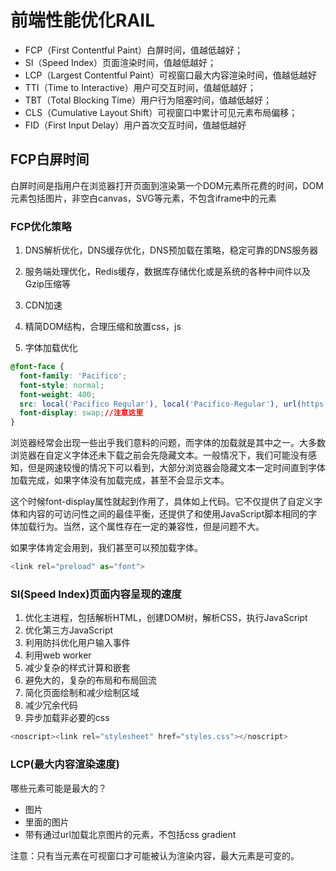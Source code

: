 # 前端性能优化RAIL
<!-- 链接：https://juejin.cn/post/6967156013464027143 -->
- FCP（First Contentful Paint）白屏时间，值越低越好；
- SI（Speed Index）页面渲染时间，值越低越好；
- LCP（Largest Contentful Paint）可视窗口最大内容渲染时间，值越低越好
- TTI（Time to Interactive）用户可交互时间，值越低越好；
- TBT（Total Blocking Time）用户行为阻塞时间，值越低越好；
- CLS（Cumulative Layout Shift）可视窗口中累计可见元素布局偏移；
- FID（First Input Delay）用户首次交互时间，值越低越好

## FCP白屏时间
白屏时间是指用户在浏览器打开页面到渲染第一个DOM元素所花费的时间，DOM元素包括图片，非空白canvas，SVG等元素，不包含iframe中的元素

### FCP优化策略

1. DNS解析优化，DNS缓存优化，DNS预加载在策略，稳定可靠的DNS服务器

2. 服务端处理优化，Redis缓存，数据库存储优化或是系统的各种中间件以及Gzip压缩等

3. CDN加速

4. 精简DOM结构，合理压缩和放置css，js

5. 字体加载优化

```css
@font-face {
  font-family: 'Pacifico';
  font-style: normal;
  font-weight: 400;
  src: local('Pacifico Regular'), local('Pacifico-Regular'), url(https://fonts.gstatic.com/s/pacifico/v12/FwZY7-Qmy14u9lezJ-6H6MmBp0u-.woff2) format('woff2');
  font-display: swap;//注意这里
}
```
浏览器经常会出现一些出乎我们意料的问题，而字体的加载就是其中之一。大多数浏览器在自定义字体还未下载之前会先隐藏文本。一般情况下，我们可能没有感知，但是网速较慢的情况下可以看到，大部分浏览器会隐藏文本一定时间直到字体加载完成，如果字体没有加载完成，甚至不会显示文本。

这个时候font-display属性就起到作用了，具体如上代码。它不仅提供了自定义字体和内容的可访问性之间的最佳平衡，还提供了和使用JavaScript脚本相同的字体加载行为。当然，这个属性存在一定的兼容性，但是问题不大。

如果字体肯定会用到，我们甚至可以预加载字体。

```js
<link rel="preload" as="font">
```

### SI(Speed Index)页面内容呈现的速度

1. 优化主进程，包括解析HTML，创建DOM树，解析CSS，执行JavaScript
2. 优化第三方JavaScript
3. 利用防抖优化用户输入事件
4. 利用web worker
5. 减少复杂的样式计算和嵌套
6. 避免大的，复杂的布局和布局回流
7. 简化页面绘制和减少绘制区域
8. 减少冗余代码
9. 异步加载非必要的css

 ```js
 <noscript><link rel="stylesheet" href="styles.css"></noscript>
 ```

### LCP(最大内容渲染速度)
哪些元素可能是最大的？
- 图片
- 里面的图片
- 带有通过url加载北京图片的元素，不包括css gradient

注意：只有当元素在可视窗口才可能被认为渲染内容，最大元素是可变的。

<!-- **如何监测最大元素**
```js

``` -->

<!-- https://light-dev.ghzq.com.cn/light/h5/ymuoitjpl/index.html#/index/loading?callback=https://light-dev.ghzq.com.cn/WebReport/ReportServer?formlet=ghzq-erqi/ghzq-erqi/oahome/oahome-gr-cs.frm -->
